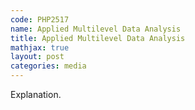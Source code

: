 ```yaml
---
code: PHP2517
name: Applied Multilevel Data Analysis
title: Applied Multilevel Data Analysis
mathjax: true
layout: post
categories: media
---
```

Explanation.
